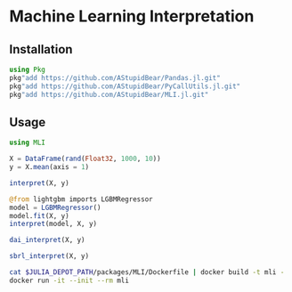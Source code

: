 # Machine Learning Interpretation

## Installation

```julia
using Pkg
pkg"add https://github.com/AStupidBear/Pandas.jl.git"
pkg"add https://github.com/AStupidBear/PyCallUtils.jl.git"
pkg"add https://github.com/AStupidBear/MLI.jl.git"
```

## Usage

```julia
using MLI
```

```julia
X = DataFrame(rand(Float32, 1000, 10))
y = X.mean(axis = 1)
```

```julia
interpret(X, y)
```

```julia
@from lightgbm imports LGBMRegressor
model = LGBMRegressor()
model.fit(X, y)
interpret(model, X, y)
```

```julia
dai_interpret(X, y)
```

```julia
sbrl_interpret(X, y)
```

```bash
cat $JULIA_DEPOT_PATH/packages/MLI/Dockerfile | docker build -t mli -
docker run -it --init --rm mli
```
